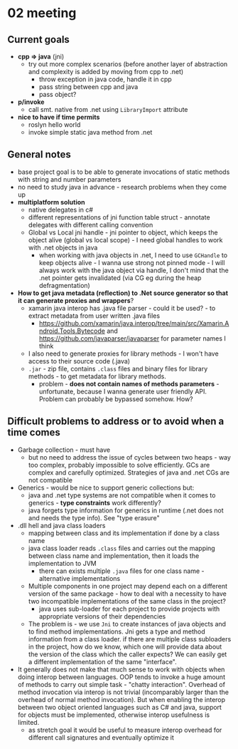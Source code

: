 # 02 meeting

## Current goals

* **cpp => java** (jni)
  * try out more complex scenarios (before another layer of abstraction and complexity is added by moving from cpp to .net)
    * throw exception in java code, handle it in cpp
    * pass string between cpp and java
    * pass object?
* **p/invoke**
  * call smt. native from .net using `LibraryImport` attribute 
* **nice to have if time permits**
  * roslyn hello world
  * invoke simple static java method from .net 

## General notes

* base project goal is to be able to generate invocations of static methods with string and number parameters
* no need to study java in advance - research problems when they come up
* **multiplatform solution**
  * native delegates  in c# 
  * different representations of jni function table struct - annotate delegates with different calling convention
  * Global vs Local jni handle - jni pointer to object, which keeps the object alive (global vs local scope) - I need global handles to work with .net objects in java
    * when working with java objects in .net, I need to use `GCHandle` to keep objects alive - I wanna use strong not pinned mode - I will always work with the java object via handle, I don't mind that the .net pointer gets invalidated (via CG eg during the heap defragmentation)
* **How to get java metadata (reflection) to .Net source generator so that it can generate proxies and wrappers**?
  * xamarin java interop has .java file parser  - could it be used? - to extract metadata from user written .java files
      * https://github.com/xamarin/java.interop/tree/main/src/Xamarin.Android.Tools.Bytecode and https://github.com/javaparser/javaparser for parameter names I think
  * I also need to generate proxies for library methods - I won't have access to their source code (.java)
  * `.jar` - zip file, contains `.class` files and binary files for library methods - to get metadata for library methods.  
    * problem - **does not contain names of methods parameters** - unfortunate, because I wanna generate user friendly API. Problem can probably be bypassed somehow. How?

## Difficult problems to address or to avoid when a time comes

* Garbage collection - must have
  * but no need to address the issue of cycles between two heaps - way too complex, probably impossible to solve efficiently. GCs are complex and carefully optimized. Strategies of java and .net CGs are not compatible
* Generics - would be nice to support generic collections but:
  *  java and .net type systems are not compatible when it comes to generics - **type constraints** work differently?
  * java forgets type information for generics in runtime (.net does not and needs the type info). See "type erasure"
* .dll hell and java class loaders
  * mapping between class and its implementation if done by a class name
  * java class loader reads `.class` files and carries out the mapping between class name and implementation, then it loads the implementation to JVM
    * there can exists multiple `.java` files for one class name - alternative implementations
  * Multiple components in one project may depend each on a different version of the same package - how to deal with a necessity to have two incompatible implementations of the same class in the project?
    * java uses sub-loader for each project to provide projects with appropriate versions of their dependencies 
  * The problem is - we use `Jni` to create instances of java objects and to find method implementations. Jni gets a type and method information from a class  loader. if there are multiple class subloaders in the project, how do we know, which one will provide data about the version of the class which the caller expects? We can easily get a different implementation of the same "interface".
* It generally does not make that much sense to work with objects when doing interop between languages. OOP tends to invoke a huge amount of methods to carry out simple task - "chatty interaction". Overhead of method invocation via interop is not trivial (incomparably larger than the overhead of normal method invocation). But when enabling the interop between two object oriented languages such as C# and java, support for objects must be implemented, otherwise interop usefulness is limited. 
   * as stretch goal it would be useful to measure interop overhead for different call signatures and eventually optimize it

